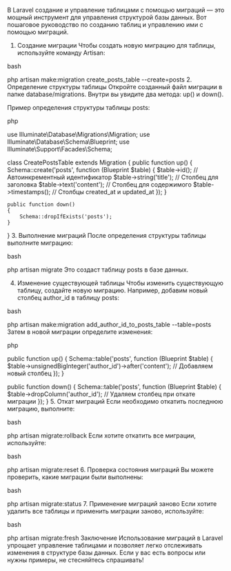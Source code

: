 В Laravel создание и управление таблицами с помощью миграций — это мощный инструмент для управления структурой базы данных. Вот пошаговое руководство по созданию таблиц и управлению ими с помощью миграций.

1. Создание миграции
Чтобы создать новую миграцию для таблицы, используйте команду Artisan:

bash

php artisan make:migration create_posts_table --create=posts
2. Определение структуры таблицы
Откройте созданный файл миграции в папке database/migrations. Внутри вы увидите два метода: up() и down().

Пример определения структуры таблицы posts:

php

use Illuminate\Database\Migrations\Migration;
use Illuminate\Database\Schema\Blueprint;
use Illuminate\Support\Facades\Schema;

class CreatePostsTable extends Migration
{
    public function up()
    {
        Schema::create('posts', function (Blueprint $table) {
            $table->id(); // Автоинкрементный идентификатор
            $table->string('title'); // Столбец для заголовка
            $table->text('content'); // Столбец для содержимого
            $table->timestamps(); // Столбцы created_at и updated_at
        });
    }

    public function down()
    {
        Schema::dropIfExists('posts');
    }
}
3. Выполнение миграций
После определения структуры таблицы выполните миграцию:

bash

php artisan migrate
Это создаст таблицу posts в базе данных.

4. Изменение существующей таблицы
Чтобы изменить существующую таблицу, создайте новую миграцию. Например, добавим новый столбец author_id в таблицу posts:

bash

php artisan make:migration add_author_id_to_posts_table --table=posts
Затем в новой миграции определите изменения:

php

public function up()
{
    Schema::table('posts', function (Blueprint $table) {
        $table->unsignedBigInteger('author_id')->after('content'); // Добавляем новый столбец
    });
}

public function down()
{
    Schema::table('posts', function (Blueprint $table) {
        $table->dropColumn('author_id'); // Удаляем столбец при откате миграции
    });
}
5. Откат миграций
Если необходимо откатить последнюю миграцию, выполните:

bash

php artisan migrate:rollback
Если хотите откатить все миграции, используйте:

bash

php artisan migrate:reset
6. Проверка состояния миграций
Вы можете проверить, какие миграции были выполнены:

bash

php artisan migrate:status
7. Применение миграций заново
Если хотите удалить все таблицы и применить миграции заново, используйте:

bash

php artisan migrate:fresh
Заключение
Использование миграций в Laravel упрощает управление таблицами и позволяет легко отслеживать изменения в структуре базы данных. Если у вас есть вопросы или нужны примеры, не стесняйтесь спрашивать!



